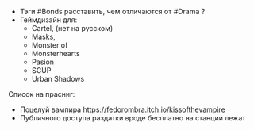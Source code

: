 - Тэги #Bonds  расставить, чем отличаются от #Drama ?
- Геймдизайн для:
  - Cartel, (нет на русском)
  - Masks, 
  - Monster of
  - Monsterhearts
  - Pasion
  - SCUP
  - Urban Shadows

Список на прасниг:
- Поцелуй вампира  https://fedorombra.itch.io/kissofthevampire
- Публичного доступа раздатки вроде бесплатно на станции лежат